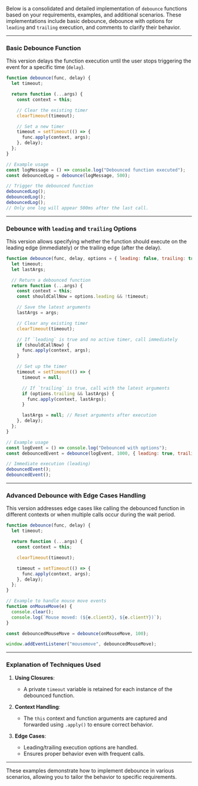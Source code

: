 Below is a consolidated and detailed implementation of `debounce` functions based on your requirements, examples, and additional scenarios. These implementations include basic debounce, debounce with options for `leading` and `trailing` execution, and comments to clarify their behavior.

---

### Basic Debounce Function

This version delays the function execution until the user stops triggering the event for a specific time (`delay`).

```javascript
function debounce(func, delay) {
  let timeout;

  return function (...args) {
    const context = this;

    // Clear the existing timer
    clearTimeout(timeout);

    // Set a new timer
    timeout = setTimeout(() => {
      func.apply(context, args);
    }, delay);
  };
}

// Example usage
const logMessage = () => console.log("Debounced function executed");
const debouncedLog = debounce(logMessage, 500);

// Trigger the debounced function
debouncedLog();
debouncedLog();
debouncedLog();
// Only one log will appear 500ms after the last call.
```

---

### Debounce with `leading` and `trailing` Options

This version allows specifying whether the function should execute on the leading edge (immediately) or the trailing edge (after the delay).

```javascript
function debounce(func, delay, options = { leading: false, trailing: true }) {
  let timeout;
  let lastArgs;

  // Return a debounced function
  return function (...args) {
    const context = this;
    const shouldCallNow = options.leading && !timeout;

    // Save the latest arguments
    lastArgs = args;

    // Clear any existing timer
    clearTimeout(timeout);

    // If `leading` is true and no active timer, call immediately
    if (shouldCallNow) {
      func.apply(context, args);
    }

    // Set up the timer
    timeout = setTimeout(() => {
      timeout = null;

      // If `trailing` is true, call with the latest arguments
      if (options.trailing && lastArgs) {
        func.apply(context, lastArgs);
      }

      lastArgs = null; // Reset arguments after execution
    }, delay);
  };
}

// Example usage
const logEvent = () => console.log("Debounced with options");
const debouncedEvent = debounce(logEvent, 1000, { leading: true, trailing: false });

// Immediate execution (leading)
debouncedEvent();
debouncedEvent();
```

---

### Advanced Debounce with Edge Cases Handling

This version addresses edge cases like calling the debounced function in different contexts or when multiple calls occur during the wait period.

```javascript
function debounce(func, delay) {
  let timeout;

  return function (...args) {
    const context = this;

    clearTimeout(timeout);

    timeout = setTimeout(() => {
      func.apply(context, args);
    }, delay);
  };
}

// Example to handle mouse move events
function onMouseMove(e) {
  console.clear();
  console.log(`Mouse moved: (${e.clientX}, ${e.clientY})`);
}

const debouncedMouseMove = debounce(onMouseMove, 100);

window.addEventListener("mousemove", debouncedMouseMove);
```

---

### Explanation of Techniques Used

1. **Using Closures**:
   - A private `timeout` variable is retained for each instance of the debounced function.

2. **Context Handling**:
   - The `this` context and function arguments are captured and forwarded using `.apply()` to ensure correct behavior.

3. **Edge Cases**:
   - Leading/trailing execution options are handled.
   - Ensures proper behavior even with frequent calls.

---

These examples demonstrate how to implement debounce in various scenarios, allowing you to tailor the behavior to specific requirements.